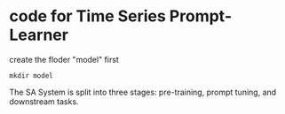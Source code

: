 # code for Time Series Prompt-Learner
create the floder "model" first
```
mkdir model
```
The SA System is split into three stages: pre-training, prompt tuning, and downstream tasks.

